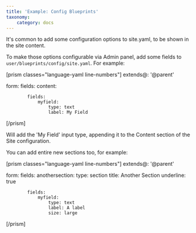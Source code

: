 ```yaml
---
title: 'Example: Config Blueprints'
taxonomy:
    category: docs
---
```


It's common to add some configuration options to site.yaml, to be shown in the site content.

To make those options configurable via Admin panel, add some fields to `user/blueprints/config/site.yaml`. For example:


[prism classes="language-yaml line-numbers"]
extends@:
    '@parent'

form:
    fields:
        content:

            fields:
                myfield:
                    type: text
                    label: My Field
[/prism]

Will add the 'My Field' input type, appending it to the Content section of the Site configuration.

You can add entire new sections too, for example:

[prism classes="language-yaml line-numbers"]
extends@:
    '@parent'

form:
    fields:
        anothersection:
            type: section
            title: Another Section
            underline: true

            fields:
                myfield:
                    type: text
                    label: A label
                    size: large
[/prism]
